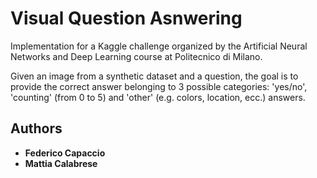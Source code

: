 # Visual Question Asnwering

Implementation for a Kaggle challenge organized by the Artificial Neural Networks and Deep Learning course at Politecnico di Milano.

Given an image from a synthetic dataset and a question, the goal is to provide the correct answer belonging to 3 possible categories: 'yes/no', 'counting' (from 0 to 5) and 'other' (e.g. colors, location, ecc.) answers.


## Authors

* **Federico Capaccio**
* **Mattia Calabrese**

